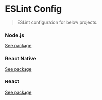# ESLint Config

> ESLint configuration for below projects.

### Node.js

[See package](node/README.md)

### React Native

[See package](react-native/README.md)

### React

[See package](react/README.md)
